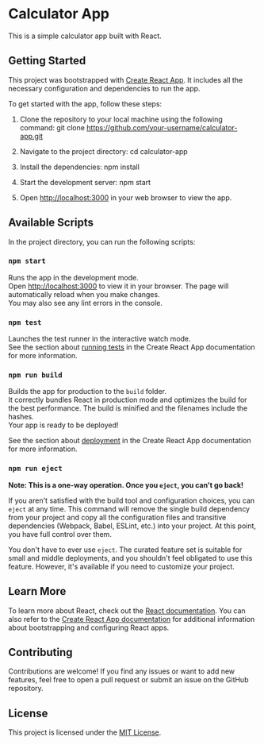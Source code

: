 # Calculator App

This is a simple calculator app built with React.

## Getting Started

This project was bootstrapped with [Create React App](https://github.com/facebook/create-react-app). It includes all the necessary configuration and dependencies to run the app.

To get started with the app, follow these steps:

1. Clone the repository to your local machine using the following command:
git clone https://github.com/your-username/calculator-app.git


2. Navigate to the project directory:
cd calculator-app


3. Install the dependencies:
npm install


4. Start the development server:
npm start


5. Open [http://localhost:3000](http://localhost:3000) in your web browser to view the app.

## Available Scripts

In the project directory, you can run the following scripts:

### `npm start`

Runs the app in the development mode.\
Open [http://localhost:3000](http://localhost:3000) to view it in your browser. The page will automatically reload when you make changes.\
You may also see any lint errors in the console.

### `npm test`

Launches the test runner in the interactive watch mode.\
See the section about [running tests](https://facebook.github.io/create-react-app/docs/running-tests) in the Create React App documentation for more information.

### `npm run build`

Builds the app for production to the `build` folder.\
It correctly bundles React in production mode and optimizes the build for the best performance. The build is minified and the filenames include the hashes.\
Your app is ready to be deployed!

See the section about [deployment](https://facebook.github.io/create-react-app/docs/deployment) in the Create React App documentation for more information.

### `npm run eject`

**Note: This is a one-way operation. Once you `eject`, you can't go back!**

If you aren't satisfied with the build tool and configuration choices, you can `eject` at any time. This command will remove the single build dependency from your project and copy all the configuration files and transitive dependencies (Webpack, Babel, ESLint, etc.) into your project. At this point, you have full control over them.

You don't have to ever use `eject`. The curated feature set is suitable for small and middle deployments, and you shouldn't feel obligated to use this feature. However, it's available if you need to customize your project.

## Learn More

To learn more about React, check out the [React documentation](https://reactjs.org/). You can also refer to the [Create React App documentation](https://facebook.github.io/create-react-app/docs/getting-started) for additional information about bootstrapping and configuring React apps.

## Contributing

Contributions are welcome! If you find any issues or want to add new features, feel free to open a pull request or submit an issue on the GitHub repository.

## License

This project is licensed under the [MIT License](LICENSE).
